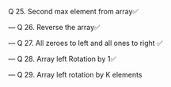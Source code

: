 Q 25. Second max element from array✅

— Q 26. Reverse the array✅

— Q 27. All zeroes to left and all ones to right ✅

— Q 28. Array left Rotation by 1✅

— Q 29. Array left rotation by K elements